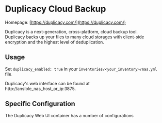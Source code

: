 # Duplicacy Cloud Backup

Homepage: [https://duplicacy.com/](https://duplicacy.com/)

Duplicacy is a next-generation, cross-platform, cloud backup tool. Duplicacy backs up your files to many cloud storages with client-side encryption and the highest level of deduplication.

## Usage

Set `duplicacy_enabled: true` in your `inventories/<your_inventory>/nas.yml` file.

Duplicacy's web interface can be found at http://ansible_nas_host_or_ip:3875.

## Specific Configuration

The Duplicacy Web UI container has a number of configurations